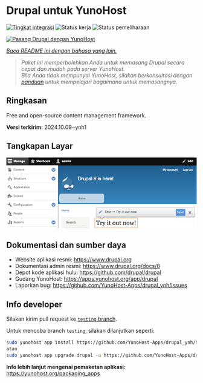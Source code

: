<!--
N.B.: README ini dibuat secara otomatis oleh <https://github.com/YunoHost/apps/tree/master/tools/readme_generator>
Ini TIDAK boleh diedit dengan tangan.
-->

# Drupal untuk YunoHost

[![Tingkat integrasi](https://dash.yunohost.org/integration/drupal.svg)](https://ci-apps.yunohost.org/ci/apps/drupal/) ![Status kerja](https://ci-apps.yunohost.org/ci/badges/drupal.status.svg) ![Status pemeliharaan](https://ci-apps.yunohost.org/ci/badges/drupal.maintain.svg)

[![Pasang Drupal dengan YunoHost](https://install-app.yunohost.org/install-with-yunohost.svg)](https://install-app.yunohost.org/?app=drupal)

*[Baca README ini dengan bahasa yang lain.](./ALL_README.md)*

> *Paket ini memperbolehkan Anda untuk memasang Drupal secara cepat dan mudah pada server YunoHost.*  
> *Bila Anda tidak mempunyai YunoHost, silakan berkonsultasi dengan [panduan](https://yunohost.org/install) untuk mempelajari bagaimana untuk memasangnya.*

## Ringkasan

Free and open-source content management framework.

**Versi terkirim:** 2024.10.09~ynh1

## Tangkapan Layar

![Tangkapan Layar pada Drupal](./doc/screenshots/screenshot.png)

## Dokumentasi dan sumber daya

- Website aplikasi resmi: <https://www.drupal.org>
- Dokumentasi admin resmi: <https://www.drupal.org/docs/8>
- Depot kode aplikasi hulu: <https://github.com/drupal/drupal>
- Gudang YunoHost: <https://apps.yunohost.org/app/drupal>
- Laporkan bug: <https://github.com/YunoHost-Apps/drupal_ynh/issues>

## Info developer

Silakan kirim pull request ke [`testing` branch](https://github.com/YunoHost-Apps/drupal_ynh/tree/testing).

Untuk mencoba branch `testing`, silakan dilanjutkan seperti:

```bash
sudo yunohost app install https://github.com/YunoHost-Apps/drupal_ynh/tree/testing --debug
atau
sudo yunohost app upgrade drupal -u https://github.com/YunoHost-Apps/drupal_ynh/tree/testing --debug
```

**Info lebih lanjut mengenai pemaketan aplikasi:** <https://yunohost.org/packaging_apps>
